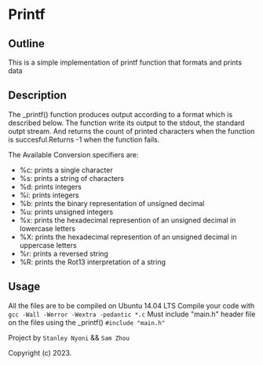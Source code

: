 # Printf

## Outline
This is a simple implementation of printf function that formats and prints data

## Description
The _printf() function produces output according to a format which is described below.
The function write its output to the stdout, the standard outpt stream. And returns the count of printed characters when the function is succesful.Returns -1 when the function fails.

The Available Conversion specifiers are:
- %c: prints a single character
- %s: prints a string of characters
- %d: prints integers
- %i: prints integers
- %b: prints the binary representation of unsigned decimal
- %u: prints unsigned integers
- %x: prints the hexadecimal represention of an unsigned decimal in lowercase letters
- %X: prints the hexadecimal represention of an unsigned decimal in uppercase letters
- %r: prints a reversed string
- %R: prints the Rot13 interpretation of a string


## Usage
All the files are to be compiled on Ubuntu 14.04 LTS
Compile your code with `gcc -Wall -Werror -Wextra -pedantic *.c`
Must include "main.h" header file on the files using the _printf() `#include "main.h"`



Project by `Stanley Nyoni` && `Sam Zhou`

Copyright (c) 2023.
